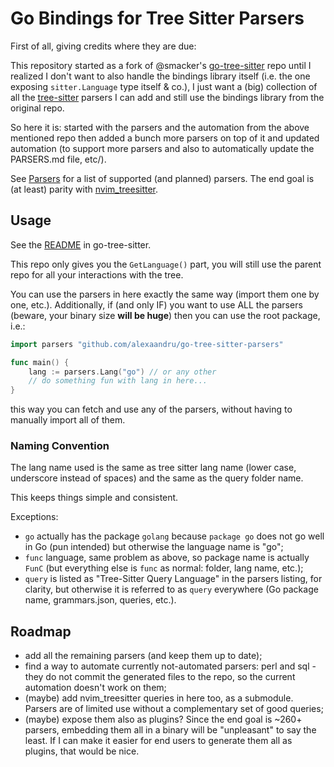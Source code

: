 # Go Bindings for Tree Sitter Parsers

First of all, giving credits where they are due:

This repository started as a fork of @smacker's [go-tree-sitter](https://github.com/smacker/go-tree-sitter) repo
until I realized I don't want to also handle the bindings library itself
(i.e. the one exposing `sitter.Language` type itself & co.), I just want a
(big) collection of all the [tree-sitter](https://github.com/tree-sitter/tree-sitter)
parsers I can add and still use the bindings library from the original repo.

So here it is: started with the parsers and the automation from the above
mentioned repo then added a bunch more parsers on top of it and updated
automation (to support more parsers and also to automatically update the
PARSERS.md file, etc/).

See [Parsers](PARSERS.md) for a list of supported (and planned) parsers.
The end goal is (at least) parity with [nvim_treesitter](https://github.com/nvim-treesitter/nvim-treesitter?tab=readme-ov-file#supported-languages).

## Usage

See the [README](https://github.com/smacker/go-tree-sitter/blob/master/README.md) in go-tree-sitter.

This repo only gives you the `GetLanguage()` part, you will still use the parent
repo for all your interactions with the tree.

You can use the parsers in here exactly the same way (import them one by one, etc.).
Additionally, if (and only IF) you want to use ALL the parsers (beware, your binary
size **will be huge**) then you can use the root package, i.e.:

```Go
import parsers "github.com/alexaandru/go-tree-sitter-parsers"

func main() {
    lang := parsers.Lang("go") // or any other
    // do something fun with lang in here...
}
```

this way you can fetch and use any of the parsers, without having to manually import
all of them.

### Naming Convention

The lang name used is the same as tree sitter lang name (lower case, underscore
instead of spaces) and the same as the query folder name.

This keeps things simple and consistent.

Exceptions:
- `go` actually has the package `golang` because `package go` does not go well in Go
  (pun intended) but otherwise the language name is "go";
- `func` language, same problem as above, so package name is actually `FunC`
  (but everything else is `func` as normal: folder, lang name, etc.);
- `query` is listed as "Tree-Sitter Query Language" in the parsers listing,
  for clarity, but otherwise it is referred to as `query` everywhere (Go package
  name, grammars.json, queries, etc.).

## Roadmap

- add all the remaining parsers (and keep them up to date);
- find a way to automate currently not-automated parsers: perl and sql - they do not
  commit the generated files to the repo, so the current automation doesn't work on them;
- (maybe) add nvim_treesitter queries in here too, as a submodule.
  Parsers are of limited use without a complementary set of good queries;
- (maybe) expose them also as plugins? Since the end goal is ~260+ parsers,
  embedding them all in a binary will be "unpleasant" to say the least. If I
  can make it easier for end users to generate them all as plugins, that would
  be nice.
